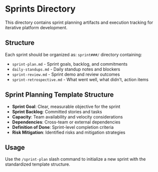 # Sprints Directory

This directory contains sprint planning artifacts and execution tracking for iterative platform development.

## Structure

Each sprint should be organized as: `sprint###/` directory containing:
- `sprint-plan.md` - Sprint goals, backlog, and commitments
- `daily-standups.md` - Daily standup notes and blockers
- `sprint-review.md` - Sprint demo and review outcomes
- `sprint-retrospective.md` - What went well, what didn't, action items

## Sprint Planning Template Structure

- **Sprint Goal**: Clear, measurable objective for the sprint
- **Sprint Backlog**: Committed stories and tasks
- **Capacity**: Team availability and velocity considerations
- **Dependencies**: Cross-team or external dependencies
- **Definition of Done**: Sprint-level completion criteria
- **Risk Mitigation**: Identified risks and mitigation strategies

## Usage

Use the `/sprint-plan` slash command to initialize a new sprint with the standardized template structure.